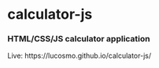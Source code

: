# calculator-js
<h3><b>HTML/CSS/JS calculator application</b></h3>
Live:
https://lucosmo.github.io/calculator-js/
